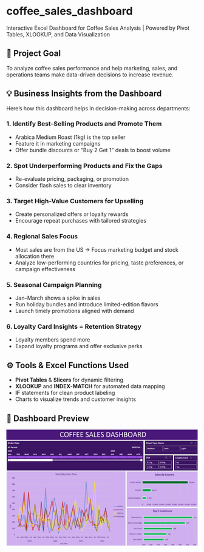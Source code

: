 # coffee_sales_dashboard
Interactive Excel Dashboard for Coffee Sales Analysis | Powered by Pivot Tables, XLOOKUP, and Data Visualization

## 🚀 Project Goal

To analyze coffee sales performance and help marketing, sales, and operations teams make data-driven decisions to increase revenue.

 ## 💡 Business Insights from the Dashboard

Here’s how this dashboard helps in decision-making across departments:

### 1. Identify Best-Selling Products and Promote Them
- Arabica Medium Roast (1kg) is the top seller
- Feature it in marketing campaigns
- Offer bundle discounts or “Buy 2 Get 1” deals to boost volume

### 2. Spot Underperforming Products and Fix the Gaps
- Re-evaluate pricing, packaging, or promotion
- Consider flash sales to clear inventory

### 3. Target High-Value Customers for Upselling
- Create personalized offers or loyalty rewards
- Encourage repeat purchases with tailored strategies

### 4. Regional Sales Focus
- Most sales are from the US → Focus marketing budget and stock allocation there
- Analyze low-performing countries for pricing, taste preferences, or campaign effectiveness

### 5. Seasonal Campaign Planning
- Jan–March shows a spike in sales
- Run holiday bundles and introduce limited-edition flavors
- Launch timely promotions aligned with demand

### 6. Loyalty Card Insights = Retention Strategy
- Loyalty members spend more
- Expand loyalty programs and offer exclusive perks

## ⚙️ Tools & Excel Functions Used

- **Pivot Tables** & **Slicers** for dynamic filtering
- **XLOOKUP** and **INDEX-MATCH** for automated data mapping
- **IF** statements for clean product labeling
- Charts to visualize trends and customer insights

## 📸 Dashboard Preview
![Coffee Sales Dashboard](./coffee-sales-dashboard.png)
